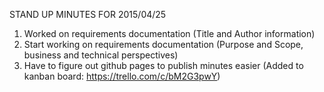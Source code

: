 STAND UP MINUTES FOR 2015/04/25


1. Worked on requirements documentation (Title and
  Author information)
2. Start working on requirements documentation (Purpose
  and Scope, business and technical perspectives)
3. Have to figure out github pages to publish minutes
easier (Added to kanban board:
  https://trello.com/c/bM2G3pwY)
